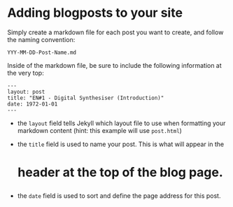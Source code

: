 # Adding blogposts to your site

Simply create a markdown file for each post you want to create, and follow the naming convention:

`YYY-MM-DD-Post-Name.md`

Inside of the markdown file, be sure to include the following information at the very top:

```
---
layout: post
title: "EN#1 - Digital Synthesiser (Introduction)"
date: 1972-01-01
---
```

* the `layout` field tells Jekyll which layout file to use when formatting your markdown content (hint: this example will use `post.html`)

* the `title` field is used to name your post.  This is what will appear in the <h1> header at the top of the blog page.

* the `date` field is used to sort and define the page address for this post.
